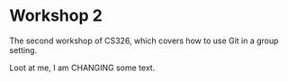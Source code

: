 # Workshop 2

The second workshop of CS326, which covers how to use Git in a group setting.

Loot at me, I am CHANGING some text.
